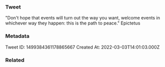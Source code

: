 ### Tweet
"Don't hope that events will turn out the way you want, welcome events in whichever way they happen: this is the path to peace." Epictetus

### Metadata
Tweet ID: 1499384361178865667
Created At: 2022-03-03T14:01:03.000Z

### Related

